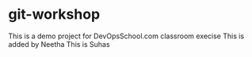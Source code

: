 # git-workshop
This is a demo project for DevOpsSchool.com classroom execise
This is added by Neetha
This is Suhas
